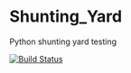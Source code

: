 # Shunting_Yard
Python shunting yard testing

[![Build Status](https://travis-ci.org/PhillipPeterson/Shunting_Yard.svg?branch=master)](https://travis-ci.org/PhillipPeterson/Shunting_Yard.svg?branch=master)
